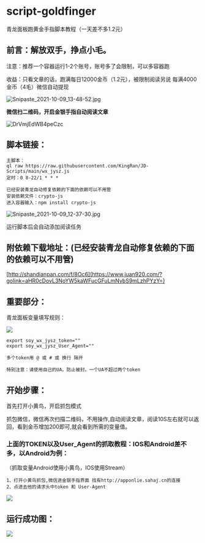 # script-goldfinger

青龙面板跑黄金手指脚本教程（一天差不多1.2元）


## 前言：解放双手，挣点小毛。

注意：推荐一个容器运行1-2个账号，账号多了会限制，可以多容器跑

收益：只看文章的话，跑满每日12000金币（1.2元），被限制阅读另说
每满4000金币（4毛）微信自动提现


![Snipaste_2021-10-09_13-48-52.jpg](https://i.loli.net/2021/10/09/KXhIYFqV3DoPxf5.jpg)





**微信扫二维码，开启金银手指自动阅读文章**

![DrVmjEdWB4peCzc](https://i.loli.net/2021/10/09/DrVmjEdWB4peCzc.jpg)

## 脚本链接：

```
主脚本：
ql raw https://raw.githubusercontent.com/KingRan/JD-Scripts/main/wx_jysz.js
定时：0 8-22/1 * * *

已经安装青龙自动修复依赖的下面的依赖可以不用管
安装依赖文件：crypto-js
进入容器输入：npm install crypto-js
```


![Snipaste_2021-10-09_12-37-30.jpg](https://i.loli.net/2021/10/09/uF9zLUeCODYqJNi.jpg)


运行脚本后会自动添加阅读任务



## 附依赖下载地址：(已经安装青龙自动修复依赖的下面的依赖可以不用管)

[http://shandianpan.com/f/8Oc6](https://www.juan920.com/?golink=aHR0cDovL3NoYW5kaWFucGFuLmNvbS9mLzhPYzY=)

## 重要部分：

青龙面板变量填写规则：

![](https://www.juan920.com/wp-content/uploads/2021/10/89a47a9915fa.png)

```
export soy_wx_jysz_token=""
export soy_wx_jysz_User_Agent=""

多个token用 @ 或 # 或 换行 隔开

特别注意：请使用自己的UA，防止被封，一个UA不超过两个token
```

## 开始步骤：

首先打开小黄鸟，开启抓包模式


抓包微信，微信再次扫描二维码，不用操作,自动阅读文章，阅读10S左右就可以返回，看到金币增加200即可,就会看到所需的变量值。




### 上面的TOKEN以及User_Agent的抓取教程：IOS和Android差不多，以Android为例：

（抓取变量Android使用小黄鸟，IOS使用Stream）

```
1、打开小黄鸟抓包,微信进金银手指界面 找有http://apponlie.sahaj.cn的连接
2、点进去他的请求头中token 和 User-Agent
```

![](https://www.juan920.com/wp-content/uploads/2021/10/e463b36b479a.jpg)

## 运行成功图：

![](https://www.juan920.com/wp-content/uploads/2021/10/3c54ff691157.png)
